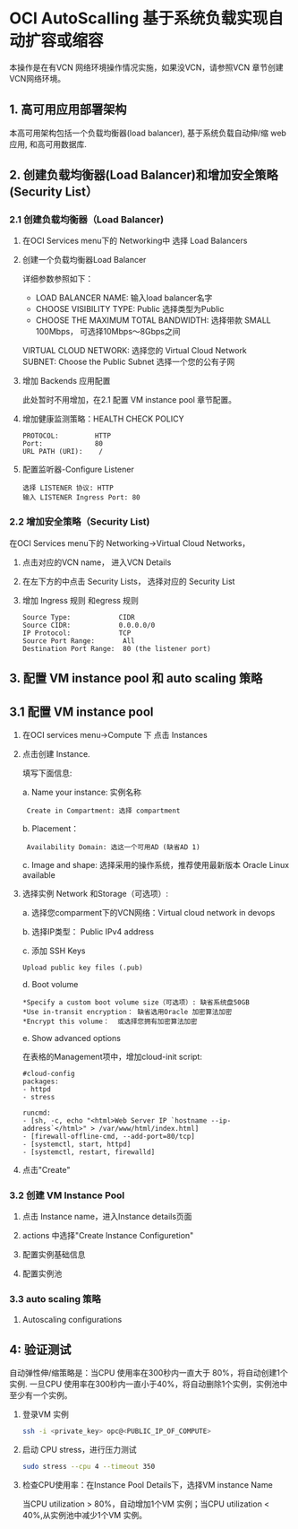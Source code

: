 # OCI AutoScalling 基于系统负载实现自动扩容或缩容

本操作是在有VCN 网络环境操作情况实施，如果没VCN，请参照VCN 章节创建VCN网络环境。

## 1. 高可用应用部署架构

本高可用架构包括一个负载均衡器(load balancer), 基于系统负载自动伸/缩 web 应用, 和高可用数据库.

## 2. 创建负载均衡器(Load Balancer)和增加安全策略(Security List）

### 2.1 创建负载均衡器（Load Balancer)

1. 在OCI Services menu下的 Networking中 选择 Load Balancers

2. 创建一个负载均衡器Load Balancer

    详细参数参照如下：</br>
    * LOAD BALANCER NAME: 输入load balancer名字</br>
    * CHOOSE VISIBILITY TYPE: Public  选择类型为Public</br>
    * CHOOSE THE MAXIMUM TOTAL BANDWIDTH: 选择带款 SMALL 100Mbps， 可选择10Mbps～8Gbps之间</br>

    VIRTUAL CLOUD NETWORK: 选择您的 Virtual Cloud Network </br>
    SUBNET: Choose the Public Subnet 选择一个您的公有子网 </br>

3. 增加 Backends 应用配置

   此处暂时不用增加，在2.1 配置 VM instance pool 章节配置。

4. 增加健康监测策略：HEALTH CHECK POLICY

    ```text
    PROTOCOL:         HTTP
    Port:             80 
    URL PATH (URI):    /
    ```

   
5. 配置监听器-Configure Listener

    ```text
    选择 LISTENER 协议: HTTP
    输入 LISTENER Ingress Port: 80
    ```
### 2.2 增加安全策略（Security List)

在OCI Services menu下的 Networking->Virtual Cloud Networks，

1. 点击对应的VCN name， 进入VCN Details
2. 在左下方的中点击 Security Lists， 选择对应的 Security List
3. 增加 Ingress 规则 和egress 规则

    ```text
    Source Type:            CIDR
    Source CIDR:            0.0.0.0/0
    IP Protocol:            TCP 
    Source Port Range:       All
    Destination Port Range:  80 (the listener port)
    ```

## 3. 配置 VM instance pool 和 auto scaling 策略

## 3.1 配置 VM instance pool

1. 在OCI services menu->Compute 下 点击 Instances

2. 点击创建 Instance.  

    填写下面信息:

    a. Name your instance: 实例名称

        Create in Compartment: 选择 compartment

    b. Placement：

        Availability Domain: 选这一个可用AD (缺省AD 1)

    c. Image and shape: 选择采用的操作系统，推荐使用最新版本 Oracle Linux available

3. 选择实例 Network 和Storage（可选项）:

    a. 选择您comparment下的VCN网络：Virtual cloud network in devops

    b. 选择IP类型： Public IPv4 address 

    c. 添加 SSH Keys

    ```text 
    Upload public key files (.pub)
    ```
    d. Boot volume

    ```text
    *Specify a custom boot volume size（可选项）: 缺省系统盘50GB
    *Use in-transit encryption： 缺省选用Oracle 加密算法加密
    *Encrypt this volume：  或选择您拥有加密算法加密
    ```
    e. Show advanced options

    在表格的Management项中，增加cloud-init script:

    ```text
    #cloud-config
    packages:
    - httpd
    - stress

    runcmd:
    - [sh, -c, echo "<html>Web Server IP `hostname --ip-address`</html>" > /var/www/html/index.html]
    - [firewall-offline-cmd, --add-port=80/tcp]
    - [systemctl, start, httpd]
    - [systemctl, restart, firewalld]
    ```

3. 点击"Create"

### 3.2 创建 VM Instance Pool

1. 点击 Instance name，进入Instance details页面

2. actions 中选择"Create Instance Configuretion"

3. 配置实例基础信息

4. 配置实例池

### 3.3 auto scaling 策略

1. Autoscaling configurations

## 4: 验证测试

自动弹性伸/缩策略是：当CPU 使用率在300秒内一直大于 80%，将自动创建1个实例. 一旦CPU 使用率在300秒内一直小于40%，将自动删除1个实例，实例池中至少有一个实例。

1. 登录VM 实例

    ```bash
    ssh -i <private_key> opc@<PUBLIC_IP_OF_COMPUTE>
    ```

2. 启动 CPU stress，进行压力测试

    ```bash
    sudo stress --cpu 4 --timeout 350
    ```

3. 检查CPU使用率：在Instance Pool Details下，选择VM instance Name

    当CPU utilization > 80%，自动增加1个VM 实例；当CPU utilization < 40%,从实例池中减少1个VM 实例。
